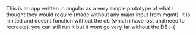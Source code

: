 This is an app written in angular as a very simple prototype of what i thought they would require (made without any major input from mgmt). It is limited and doesnt function without the db (which i have lost and need to recreate). you can still run it but it wont go very far without the DB :-(
